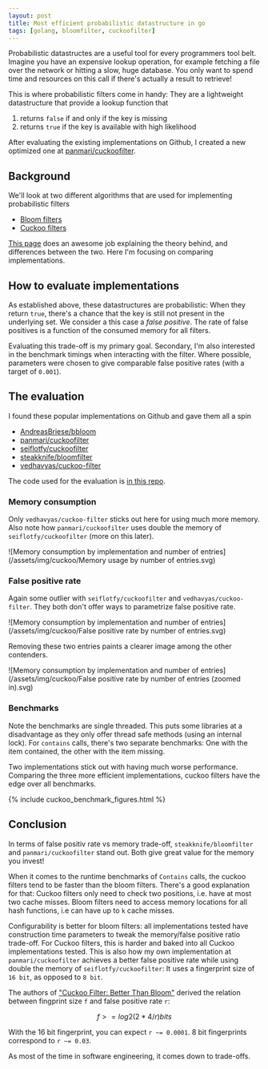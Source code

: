 ```yaml
---
layout: post
title: Most efficient probabilistic datastructure in go
tags: [golang, bloomfilter, cuckoofilter]
---
```


Probabilistic datastructes are a useful tool for every programmers tool belt. Imagine you have an expensive lookup operation, for example fetching a file over the network or hitting a slow, huge database. You only want to spend time and resources on this call if there's actually a result to retrieve!

This is where probabilistic filters come in handy: They are a lightweight datastructure that provide a lookup function that

1. returns `false` if and only if the key is missing
2. returns `true` if the key is available with high likelihood

After evaluating the existing implementations on Github, I created a new optimized one at [panmari/cuckoofilter](http://github.com/panmari/cuckoofilter).

## Background

We'll look at two different algorithms that are used for implementing probabilistic filters

* [Bloom filters](https://en.wikipedia.org/wiki/Bloom_filter)
* [Cuckoo filters](https://en.wikipedia.org/wiki/Cuckoo_filter)

[This page](https://bdupras.github.io/filter-tutorial/) does an awesome job explaining the theory behind, and differences between the two. Here I'm focusing on comparing implementations.

## How to evaluate implementations

As established above, these datastructures are probabilistic: When they return `true`, there's a chance that the key is still not present in the underlying set. We consider a this case a *false positive*. The rate of false positives is a function of the consumed memory for all filters.

Evaluating this trade-off is my primary goal. Secondary, I'm also interested in the benchmark timings when interacting with the filter.
Where possible, parameters were chosen to give comparable false positive rates (with a target of `0.001`).

## The evaluation

I found these popular implementations on Github and gave them all a spin

* [AndreasBriese/bbloom](http://github.com/AndreasBriese/bbloom)
* [panmari/cuckoofilter](http://github.com/panmari/cuckoofilter)
* [seiflotfy/cuckoofilter](http://github.com/seiflotfy/cuckoofilter)
* [steakknife/bloomfilter](http://github.com/steakknife/bloomfilter)
* [vedhavyas/cuckoo-filter](http://github.com/vedhavyas/cuckoo-filter)

The code used for the evaluation is [in this repo](https://github.com/panmari/compare_probabilistic_filters).

### Memory consumption

Only `vedhavyas/cuckoo-filter` sticks out here for using much more memory. Also note how `panmari/cuckoofilter` uses double the memory of `seiflotfy/cuckoofilter` (more on this later).

![Memory consumption by implementation and number of entries](/assets/img/cuckoo/Memory usage by number of entries.svg)

### False positive rate

Again some outlier with `seiflotfy/cuckoofilter` and `vedhavyas/cuckoo-filter`. They both don't offer ways to parametrize false positive rate.

![Memory consumption by implementation and number of entries](/assets/img/cuckoo/False positive rate by number of entries.svg)

Removing these two entries paints a clearer image among the other contenders.

![Memory consumption by implementation and number of entries](/assets/img/cuckoo/False positive rate by number of entries (zoomed in).svg)

### Benchmarks

Note the benchmarks are single threaded. This puts some libraries at a disadvantage as they only offer thread safe methods (using an internal lock). For `contains` calls, there's two separate benchmarks: One with the item contained, the other with the item missing.

Two implementations stick out with having much worse performance. Comparing the three more efficient implementations, cuckoo filters have the edge over all benchmarks.

{% include cuckoo_benchmark_figures.html %}

## Conclusion

In terms of false positiv rate vs memory trade-off, `steakknife/bloomfilter` and `panmari/cuckoofilter` stand out. Both give great value for the memory you invest!

When it comes to the runtime benchmarks of `Contains` calls, the cuckoo filters tend to be faster than the bloom filters. There's a good explanation for that: Cuckoo filters only need to check two positions, i.e. have at most two cache misses. Bloom filters need to access memory locations for all hash functions, i.e can have up to `k` cache misses.

Configurability is better for bloom filters: all implementations tested have construction time parameters to tweak the memory/false positive ratio trade-off. For Cuckoo filters, this is harder and baked into all Cuckoo implementations tested.
This is also how my own implementation at `panmari/cuckoofilter` achieves a better false positive rate while using double the memory of `seiflotfy/cuckoofilter`: It uses a fingerprint size of `16 bit`, as opposed to `8 bit`.

The authors of ["Cuckoo Filter: Better Than Bloom"](https://www.cs.cmu.edu/~dga/papers/cuckoo-conext2014.pdf) derived the relation between fingprint size `f` and false positive rate `r`:

```math
f >= log2(2 * 4/r) bits
```

With the 16 bit fingerprint, you can expect `r ~= 0.0001`. 8 bit fingerprints correspond to `r ~= 0.03`.

As most of the time in software engineering, it comes down to trade-offs.
